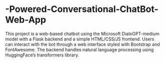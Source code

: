 # -Powered-Conversational-ChatBot-Web-App
This project is a web-based chatbot using the Microsoft DialoGPT-medium model with a Flask backend and a simple HTML/CSS/JS frontend. Users can interact with the bot through a web interface styled with Bootstrap and FontAwesome. The backend handles natural language processing using HuggingFace’s transformers library.
